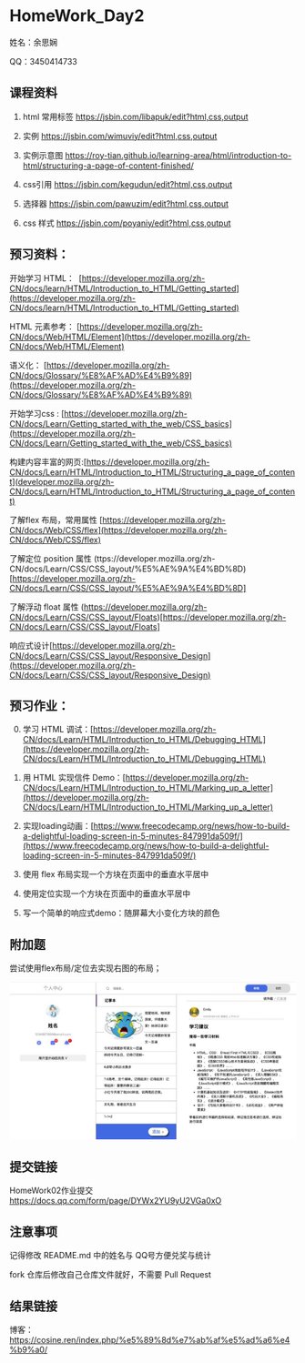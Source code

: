 # HomeWork_Day2

姓名：余思娴

QQ：3450414733

## 课程资料
1. html 常用标签
https://jsbin.com/libapuk/edit?html,css,output

2. 实例
https://jsbin.com/wimuviy/edit?html,css,output

3. 实例示意图
https://roy-tian.github.io/learning-area/html/introduction-to-html/structuring-a-page-of-content-finished/

4. css引用
https://jsbin.com/kegudun/edit?html,css,output

5. 选择器
https://jsbin.com/pawuzim/edit?html,css,output

6. css 样式
https://jsbin.com/poyaniy/edit?html,css,output

## 预习资料：
开始学习 HTML：  [https://developer.mozilla.org/zh-CN/docs/learn/HTML/Introduction_to_HTML/Getting_started](https://developer.mozilla.org/zh-CN/docs/learn/HTML/Introduction_to_HTML/Getting_started)

HTML 元素参考： [https://developer.mozilla.org/zh-CN/docs/Web/HTML/Element](https://developer.mozilla.org/zh-CN/docs/Web/HTML/Element)

语义化： [https://developer.mozilla.org/zh-CN/docs/Glossary/%E8%AF%AD%E4%B9%89](https://developer.mozilla.org/zh-CN/docs/Glossary/%E8%AF%AD%E4%B9%89)

开始学习css : [https://developer.mozilla.org/zh-CN/docs/Learn/Getting_started_with_the_web/CSS_basics](https://developer.mozilla.org/zh-CN/docs/Learn/Getting_started_with_the_web/CSS_basics)

构建内容丰富的网页:[https://developer.mozilla.org/zh-CN/docs/Learn/HTML/Introduction_to_HTML/Structuring_a_page_of_content](developer.mozilla.org/zh-CN/docs/Learn/HTML/Introduction_to_HTML/Structuring_a_page_of_content)

了解flex 布局，常用属性 [https://developer.mozilla.org/zh-CN/docs/Web/CSS/flex](https://developer.mozilla.org/zh-CN/docs/Web/CSS/flex)

了解定位 position 属性 (ttps://developer.mozilla.org/zh-CN/docs/Learn/CSS/CSS_layout/%E5%AE%9A%E4%BD%8D)[https://developer.mozilla.org/zh-CN/docs/Learn/CSS/CSS_layout/%E5%AE%9A%E4%BD%8D]

了解浮动 float 属性 (https://developer.mozilla.org/zh-CN/docs/Learn/CSS/CSS_layout/Floats)[https://developer.mozilla.org/zh-CN/docs/Learn/CSS/CSS_layout/Floats]

响应式设计[https://developer.mozilla.org/zh-CN/docs/Learn/CSS/CSS_layout/Responsive_Design](https://developer.mozilla.org/zh-CN/docs/Learn/CSS/CSS_layout/Responsive_Design)

## 预习作业：

0. 学习 HTML 调试：[https://developer.mozilla.org/zh-CN/docs/Learn/HTML/Introduction_to_HTML/Debugging_HTML](https://developer.mozilla.org/zh-CN/docs/Learn/HTML/Introduction_to_HTML/Debugging_HTML)

1. 用 HTML 实现信件 Demo：[https://developer.mozilla.org/zh-CN/docs/Learn/HTML/Introduction_to_HTML/Marking_up_a_letter](https://developer.mozilla.org/zh-CN/docs/Learn/HTML/Introduction_to_HTML/Marking_up_a_letter)

2. 实现loading动画：[https://www.freecodecamp.org/news/how-to-build-a-delightful-loading-screen-in-5-minutes-847991da509f/](https://www.freecodecamp.org/news/how-to-build-a-delightful-loading-screen-in-5-minutes-847991da509f/)

3. 使用 flex 布局实现一个方块在页面中的垂直水平居中

4. 使用定位实现一个方块在页面中的垂直水平居中

5. 写一个简单的响应式demo：随屏幕大小变化方块的颜色
 
## 附加题

尝试使用flex布局/定位去实现右图的布局；

![微信图片_20210703193119.jpg](./微信图片_20210703193119.jpg)

## 提交链接

HomeWork02作业提交
https://docs.qq.com/form/page/DYWx2YU9yU2VGa0xO

## 注意事项
记得修改 README.md 中的姓名与 QQ号方便兑奖与统计

fork 仓库后修改自己仓库文件就好，不需要 Pull Request
## 结果链接
博客：https://cosine.ren/index.php/%e5%89%8d%e7%ab%af%e5%ad%a6%e4%b9%a0/